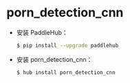 # porn_detection_cnn
* 安装 PaddleHub：

    ```bash
    $ pip install --upgrade paddlehub
    ```

* 安装 porn_detection_cnn：

    ```bash
    $ hub install porn_detection_cnn
    ```
